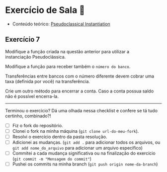 # Exercício de Sala 🏫  

- Conteúdo teórico: 
[Pseudoclassical Instantiation](https://github.com/reprograma/on21-imersao-js-S5-Prototype-1#pseudoclassical-instantiation)

## Exercício 7

Modifique a função criada na questão anterior para utilizar a instanciação Pseudoclássica.

Modifique a função para receber também o `número do banco`.

Transferências entre bancos com o número diferente devem cobrar uma taxa (definida por você) na transferência.

Crie um outro método para encerrar a conta. Caso a conta possua saldo não é possível encerra-la.

---

Terminou o exercício? Dá uma olhada nessa checklist e confere se tá tudo certinho, combinado?!

- [ ] Fiz o fork do repositório.
- [ ] Clonei o fork na minha máquina (`git clone url-do-meu-fork`).
- [ ] Resolvi o exercício dentro da pasta resolução.
- [ ] Adicionei as mudanças. (`git add .` para adicionar todos os arquivos, ou `git add nome_do_arquivo` para adicionar um arquivo específico)
- [ ] Commitei a cada mudança significativa ou na finalização do exercício (`git commit -m "Mensagem do commit"`)
- [ ] Pushei os commits na minha branch (`git push origin nome-da-branch`)
